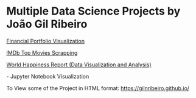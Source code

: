# Multiple Data Science Projects by João Gil Ribeiro
<p><a href="Quick View/Portfolio Overview.html">Financial Portfolio Visualization</a></p>
<p><a href="Quick View/IMDb Scrapping & Analysis.html">IMDb Top Movies Scrapping</a></p>
<p><a href="Quick View/World_Happiness_DV_assignment_groupD">World Happiness Report (Data Visualization and Analysis)</a></p>
- Jupyter Notebook Visualization

To View some of the Project in HTML format:
https://gilnribeiro.github.io/
